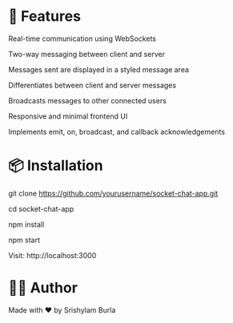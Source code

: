 
# 🚀 Features

Real-time communication using WebSockets

Two-way messaging between client and server

Messages sent are displayed in a styled message area

Differentiates between client and server messages

Broadcasts messages to other connected users

Responsive and minimal frontend UI

Implements emit, on, broadcast, and callback acknowledgements


# 📦 Installation

git clone https://github.com/yourusername/socket-chat-app.git

cd socket-chat-app

npm install

npm start

Visit: http://localhost:3000


# 🧑‍💻 Author
Made with ❤️ by Srishylam Burla
